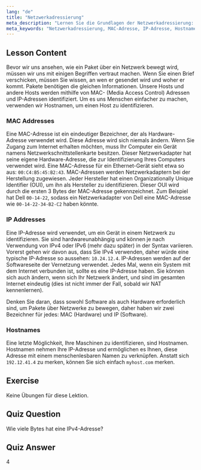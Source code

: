 ```yaml
---
lang: "de"
title: "Netzwerkadressierung"
meta_description: "Lernen Sie die Grundlagen der Netzwerkadressierung: MAC- vs. IP-Adressen und Hostnamen. Verstehen Sie, wie Geräte in einem Netzwerk kommunizieren. Beginnen Sie Ihre Linux-Netzwerkreise!"
meta_keywords: "Netzwerkadressierung, MAC-Adresse, IP-Adresse, Hostname, Linux-Netzwerk, Anfänger, Tutorial, Anleitung"
---
```


## Lesson Content

Bevor wir uns ansehen, wie ein Paket über ein Netzwerk bewegt wird, müssen wir uns mit einigen Begriffen vertraut machen. Wenn Sie einen Brief verschicken, müssen Sie wissen, an wen er gesendet wird und woher er kommt. Pakete benötigen die gleichen Informationen. Unsere Hosts und andere Hosts werden mithilfe von MAC- (Media Access Control) Adressen und IP-Adressen identifiziert. Um es uns Menschen einfacher zu machen, verwenden wir Hostnamen, um einen Host zu identifizieren.

### MAC Addresses

Eine MAC-Adresse ist ein eindeutiger Bezeichner, der als Hardware-Adresse verwendet wird. Diese Adresse wird sich niemals ändern. Wenn Sie Zugang zum Internet erhalten möchten, muss Ihr Computer ein Gerät namens Netzwerkschnittstellenkarte besitzen. Dieser Netzwerkadapter hat seine eigene Hardware-Adresse, die zur Identifizierung Ihres Computers verwendet wird. Eine MAC-Adresse für ein Ethernet-Gerät sieht etwa so aus: `00:C4:B5:45:B2:43`. MAC-Adressen werden Netzwerkadaptern bei der Herstellung zugewiesen. Jeder Hersteller hat einen Organizationally Unique Identifier (OUI), um ihn als Hersteller zu identifizieren. Dieser OUI wird durch die ersten 3 Bytes der MAC-Adresse gekennzeichnet. Zum Beispiel hat Dell `00-14-22`, sodass ein Netzwerkadapter von Dell eine MAC-Adresse wie `00-14-22-34-B2-C2` haben könnte.

### IP Addresses

Eine IP-Adresse wird verwendet, um ein Gerät in einem Netzwerk zu identifizieren. Sie sind hardwareunabhängig und können je nach Verwendung von IPv4 oder IPv6 (mehr dazu später) in der Syntax variieren. Vorerst gehen wir davon aus, dass Sie IPv4 verwenden, daher würde eine typische IP-Adresse so aussehen: `10.24.12.4`. IP-Adressen werden auf der Softwareseite der Vernetzung verwendet. Jedes Mal, wenn ein System mit dem Internet verbunden ist, sollte es eine IP-Adresse haben. Sie können sich auch ändern, wenn sich Ihr Netzwerk ändert, und sind im gesamten Internet eindeutig (dies ist nicht immer der Fall, sobald wir NAT kennenlernen).

Denken Sie daran, dass sowohl Software als auch Hardware erforderlich sind, um Pakete über Netzwerke zu bewegen, daher haben wir zwei Bezeichner für jedes: MAC (Hardware) und IP (Software).

### Hostnames

Eine letzte Möglichkeit, Ihre Maschinen zu identifizieren, sind Hostnamen. Hostnamen nehmen Ihre IP-Adresse und ermöglichen es Ihnen, diese Adresse mit einem menschenlesbaren Namen zu verknüpfen. Anstatt sich `192.12.41.4` zu merken, können Sie sich einfach `myhost.com` merken.

## Exercise

Keine Übungen für diese Lektion.

## Quiz Question

Wie viele Bytes hat eine IPv4-Adresse?

## Quiz Answer

4
